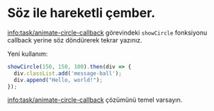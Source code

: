 
# Söz ile hareketli çember.
<info:task/animate-circle-callback> görevindeki `showCircle` fonksiyonu callback yerine söz döndürerek tekrar yazınız.

Yeni kullanım:

```js
showCircle(150, 150, 100).then(div => {
  div.classList.add('message-ball');
  div.append("Hello, world!");
});
```
<info:task/animate-circle-callback> çözümünü temel varsayın.
